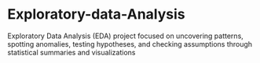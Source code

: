 # Exploratory-data-Analysis
Exploratory Data Analysis (EDA) project focused on uncovering patterns, spotting anomalies, testing hypotheses, and checking assumptions through statistical summaries and visualizations
